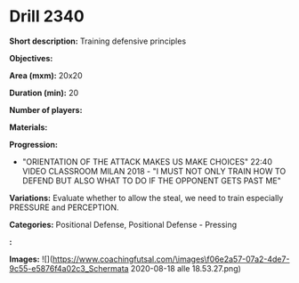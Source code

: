 # Drill 2340

**Short description:**
Training defensive principles

**Objectives:**


**Area (mxm):**
20x20

**Duration (min):**
20

**Number of players:**


**Materials:**


**Progression:**
- "ORIENTATION OF THE ATTACK MAKES US MAKE CHOICES" 22:40 VIDEO CLASSROOM MILAN 2018 - "I MUST NOT ONLY TRAIN HOW TO DEFEND BUT ALSO WHAT TO DO IF THE OPPONENT GETS PAST ME"

**Variations:**
Evaluate whether to allow the steal, we need to train especially PRESSURE and PERCEPTION.

**Categories:**
Positional Defense, Positional Defense - Pressing

**:**


**Images:**
![](https://www.coachingfutsal.com/\images\f06e2a57-07a2-4de7-9c55-e5876f4a02c3_Schermata 2020-08-18 alle 18.53.27.png)

